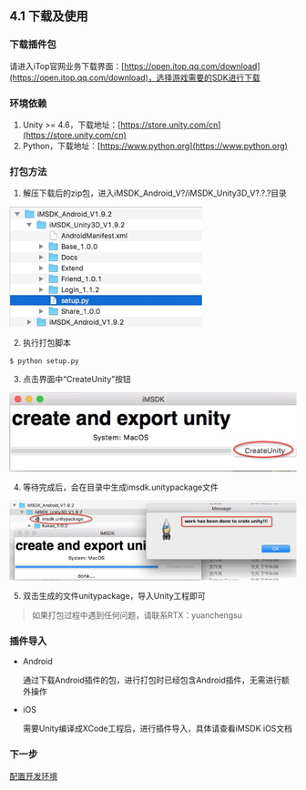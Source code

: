## 4.1 下载及使用

### 下载插件包

请进入iTop官网业务下载界面：[https://open.itop.qq.com/download](https://open.itop.qq.com/download)，选择游戏需要的SDK进行下载

### 环境依赖

1. Unity >= 4.6，下载地址：[https://store.unity.com/cn](https://store.unity.com/cn)
2. Python，下载地址：[https://www.python.org](https://www.python.org)

### 打包方法

1. 解压下载后的zip包，进入iMSDK_Android_V?/iMSDK_Unity3D_V?.?.?目录

  ![Unity SDK 目录结构](Images/4_1_unity_download_dir_struct.jpg)

2. 执行打包脚本

  ```shell
  $ python setup.py
  ```

3. 点击界面中“CreateUnity”按钮

  ![创建Unity插件包](Images/4_1_unity_download_create_package.jpg)

4. 等待完成后，会在目录中生成imsdk.unitypackage文件

  ![生成Unity插件包](Images/4_1_unity_download_create_package_success.jpg)

5. 双击生成的文件unitypackage，导入Unity工程即可

> 如果打包过程中遇到任何问题，请联系RTX：yuanchengsu

### 插件导入

* Android

  通过下载Android插件的包，进行打包时已经包含Android插件，无需进行额外操作

* iOS

  需要Unity编译成XCode工程后，进行插件导入，具体请查看iMSDK iOS文档

### 下一步

[配置开发环境](setupenv.md)

